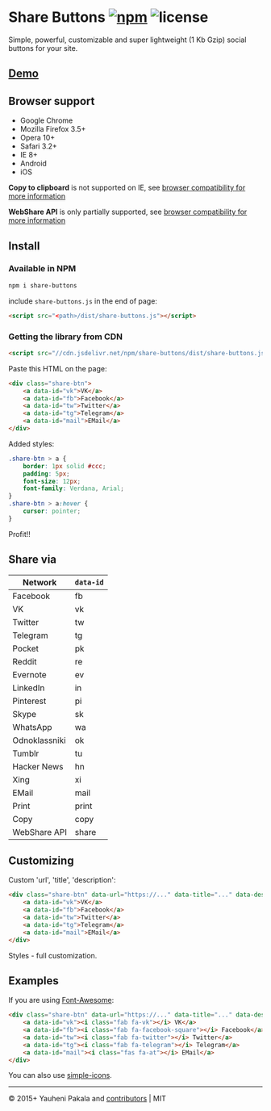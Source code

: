 # Share Buttons [![npm](https://img.shields.io/npm/v/share-buttons.svg)](https://www.npmjs.com/package/share-buttons) ![license](https://img.shields.io/github/license/wcoder/share-buttons.svg)

Simple, powerful, customizable and super lightweight (1 Kb Gzip) social buttons for your site.

## [Demo](https://wcoder.github.io/share-buttons/)

## Browser support

* Google Chrome
* Mozilla Firefox 3.5+
* Opera 10+
* Safari 3.2+
* IE 8+
* Android
* iOS

**Copy to clipboard** is not supported on IE, see [browser compatibility for more information](https://developer.mozilla.org/en-US/docs/Web/API/Navigator/share#browser_compatibility)

**WebShare API** is only partially supported, see [browser compatibility for more information](https://developer.mozilla.org/en-US/docs/Web/API/Navigator/share#browser_compatibility)

## Install

### Available in NPM

```sh
npm i share-buttons
```

include `share-buttons.js` in the end of page:

``` html
<script src="<path>/dist/share-buttons.js"></script>
```

### Getting the library from CDN

```html
<script src="//cdn.jsdelivr.net/npm/share-buttons/dist/share-buttons.js"></script>
```

Paste this HTML on the page:

``` html
<div class="share-btn">
    <a data-id="vk">VK</a>
    <a data-id="fb">Facebook</a>
    <a data-id="tw">Twitter</a>
    <a data-id="tg">Telegram</a>
    <a data-id="mail">EMail</a>
</div>
```

Added styles:

``` css
.share-btn > a {
    border: 1px solid #ccc;
    padding: 5px;
    font-size: 12px;
    font-family: Verdana, Arial;
}
.share-btn > a:hover {
    cursor: pointer;
}
```

Profit!!

## Share via

Network   | `data-id`
----------|---------
Facebook  | fb
VK        | vk
Twitter   | tw
Telegram  | tg
Pocket    | pk
Reddit    | re
Evernote  | ev
LinkedIn  | in
Pinterest | pi
Skype     | sk
WhatsApp  | wa
Odnoklassniki | ok
Tumblr    | tu
Hacker News | hn
Xing      | xi
EMail     | mail
Print     | print
Copy      | copy
WebShare API | share

## Customizing

Custom 'url', 'title', 'description':

``` html
<div class="share-btn" data-url="https://..." data-title="..." data-desc="...">
    <a data-id="vk">VK</a>
    <a data-id="fb">Facebook</a>
    <a data-id="tw">Twitter</a>
    <a data-id="tg">Telegram</a>
    <a data-id="mail">EMail</a>
</div>
```

Styles - full customization.

## Examples

If you are using [Font-Awesome](https://github.com/FortAwesome/Font-Awesome):

```html
<div class="share-btn" data-url="https://..." data-title="..." data-desc="...">
    <a data-id="vk"><i class="fab fa-vk"></i> VK</a>
    <a data-id="fb"><i class="fab fa-facebook-square"></i> Facebook</a>
    <a data-id="tw"><i class="fab fa-twitter"></i> Twitter</a>
    <a data-id="tg"><i class="fab fa-telegram"></i> Telegram</a>
    <a data-id="mail"><i class="fas fa-at"></i> EMail</a>
</div>
```

You can also use [simple-icons](https://github.com/simple-icons/simple-icons).


----

&copy; 2015+ Yauheni Pakala and [contributors](https://github.com/wcoder/share-buttons/graphs/contributors) | MIT
